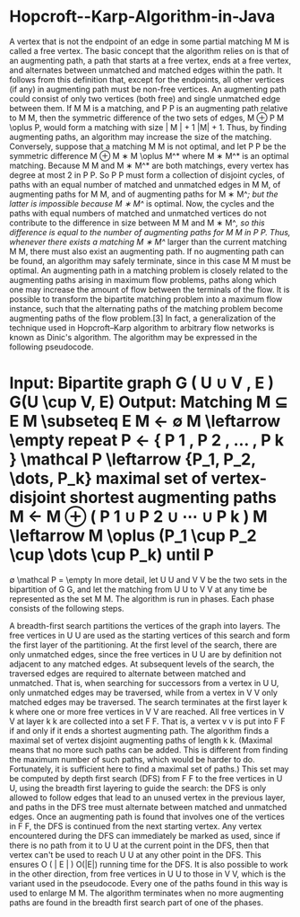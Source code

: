 # Hopcroft--Karp-Algorithm-in-Java
A vertex that is not the endpoint of an edge in some partial matching  M M is called a free vertex. The basic concept that the algorithm relies on is that of an augmenting path, a path that starts at a free vertex, ends at a free vertex, and alternates between unmatched and matched edges within the path. It follows from this definition that, except for the endpoints, all other vertices (if any) in augmenting path must be non-free vertices. An augmenting path could consist of only two vertices (both free) and single unmatched edge between them.  If  M M is a matching, and  P P is an augmenting path relative to  M M, then the symmetric difference of the two sets of edges,  M ⊕ P M \oplus P, would form a matching with size  | M | + 1 |M| + 1. Thus, by finding augmenting paths, an algorithm may increase the size of the matching.  Conversely, suppose that a matching  M M is not optimal, and let  P P be the symmetric difference  M ⊕ M ∗ M \oplus M^* where  M ∗ M^* is an optimal matching. Because  M M and  M ∗ M^* are both matchings, every vertex has degree at most 2 in  P P. So  P P must form a collection of disjoint cycles, of paths with an equal number of matched and unmatched edges in  M M, of augmenting paths for  M M, and of augmenting paths for  M ∗ M^*; but the latter is impossible because  M ∗ M^* is optimal. Now, the cycles and the paths with equal numbers of matched and unmatched vertices do not contribute to the difference in size between  M M and  M ∗ M^*, so this difference is equal to the number of augmenting paths for  M M in  P P. Thus, whenever there exists a matching  M ∗ M^* larger than the current matching  M M, there must also exist an augmenting path. If no augmenting path can be found, an algorithm may safely terminate, since in this case  M M must be optimal.  An augmenting path in a matching problem is closely related to the augmenting paths arising in maximum flow problems, paths along which one may increase the amount of flow between the terminals of the flow. It is possible to transform the bipartite matching problem into a maximum flow instance, such that the alternating paths of the matching problem become augmenting paths of the flow problem.[3] In fact, a generalization of the technique used in Hopcroft–Karp algorithm to arbitrary flow networks is known as Dinic's algorithm.
The algorithm may be expressed in the following pseudocode.

Input: Bipartite graph 
G
(
U
∪
V
,
E
)
G(U \cup V, E)
Output: Matching 
M
⊆
E
M \subseteq E
M
←
∅
M \leftarrow \empty
repeat
P
←
{
P
1
,
P
2
,
…
,
P
k
}
\mathcal P \leftarrow \{P_1, P_2, \dots, P_k\} maximal set of vertex-disjoint shortest augmenting paths
M
←
M
⊕
(
P
1
∪
P
2
∪
⋯
∪
P
k
)
M \leftarrow M \oplus (P_1 \cup P_2 \cup \dots \cup P_k)
until 
P
=
∅
\mathcal P = \empty
In more detail, let 
U
U and 
V
V be the two sets in the bipartition of 
G
G, and let the matching from 
U
U to 
V
V at any time be represented as the set 
M
M. The algorithm is run in phases. Each phase consists of the following steps.

A breadth-first search partitions the vertices of the graph into layers. The free vertices in 
U
U are used as the starting vertices of this search and form the first layer of the partitioning. At the first level of the search, there are only unmatched edges, since the free vertices in 
U
U are by definition not adjacent to any matched edges. At subsequent levels of the search, the traversed edges are required to alternate between matched and unmatched. That is, when searching for successors from a vertex in 
U
U, only unmatched edges may be traversed, while from a vertex in 
V
V only matched edges may be traversed. The search terminates at the first layer 
k
k where one or more free vertices in 
V
V are reached.
All free vertices in 
V
V at layer 
k
k are collected into a set 
F
F. That is, a vertex 
v
v is put into 
F
F if and only if it ends a shortest augmenting path.
The algorithm finds a maximal set of vertex disjoint augmenting paths of length 
k
k. (Maximal means that no more such paths can be added. This is different from finding the maximum number of such paths, which would be harder to do. Fortunately, it is sufficient here to find a maximal set of paths.) This set may be computed by depth first search (DFS) from 
F
F to the free vertices in 
U
U, using the breadth first layering to guide the search: the DFS is only allowed to follow edges that lead to an unused vertex in the previous layer, and paths in the DFS tree must alternate between matched and unmatched edges. Once an augmenting path is found that involves one of the vertices in 
F
F, the DFS is continued from the next starting vertex. Any vertex encountered during the DFS can immediately be marked as used, since if there is no path from it to 
U
U at the current point in the DFS, then that vertex can't be used to reach 
U
U at any other point in the DFS. This ensures 
O
(
|
E
|
)
O(|E|) running time for the DFS. It is also possible to work in the other direction, from free vertices in 
U
U to those in 
V
V, which is the variant used in the pseudocode.
Every one of the paths found in this way is used to enlarge 
M
M.
The algorithm terminates when no more augmenting paths are found in the breadth first search part of one of the phases.

